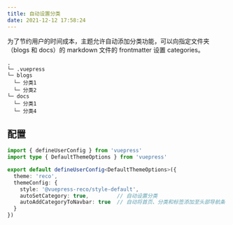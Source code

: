 ```yaml
---
title: 自动设置分类
date: 2021-12-12 17:58:24
---
```


为了节约用户的时间成本，主题允许自动添加分类功能，可以向指定文件夹（blogs 和 docs）的 markdown 文件的 frontmatter 设置 categories。

```
.
└─ .vuepress
└─ blogs
  └─ 分类1
  └─ 分类2
└─ docs
  └─ 分类1
  └─ 分类4
```

## 配置

```ts
import { defineUserConfig } from 'vuepress'
import type { DefaultThemeOptions } from 'vuepress'

export default defineUserConfig<DefaultThemeOptions>({
  theme: 'reco',
  themeConfig: {
    style: '@vuepress-reco/style-default',
    autoSetCategory: true,         // 自动设置分类
    autoAddCategoryToNavbar: true  // 自动将首页、分类和标签添加至头部导航条
  }
})
```